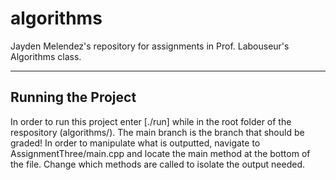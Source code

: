 # algorithms
Jayden Melendez's repository for assignments in Prof. Labouseur's Algorithms class.

-------------------------------------------
Running the Project
-------------------------------------------
In order to run this project enter [./run] while in the root folder of the respository (algorithms/).
The main branch is the branch that should be graded!
In order to manipulate what is outputted, navigate to AssignmentThree/main.cpp and locate the main method at the bottom of the file. Change which methods are called to isolate the output needed.
